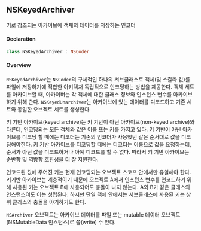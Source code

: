 ## NSKeyedArchiver

키로 참조되는 아카이브에 객체의 데이터를 저장하는 인코더

#### Declaration

```swift
class NSKeyedArchiver : NSCoder
```



#### Overview

`NSKeyedArchiver`는 `NSCoder`의 구체적인 하나의 서브클래스로 객체(및 스칼라 값)를 파일에 저장하기에 적합한 아키텍처 독립적으로 인코딩하는 방법을 제공한다. 객체 세트를 아카이브할 때, 아카이버는 각 객체에 대한 클래스 정보와 인스턴스 변수를 아카이브하기 위해 쓴다. `NSKeyedUnarchiver`는 아카이브에 있는 데이터를 디코드하고 기존 세트와 동일한 오브젝트 세트를 생성한다.

키 기반 아카이브(keyed archive)는 키 기반이 아닌 아카이브(non-keyed archive)와 다른데, 인코딩되는 모든 객체와 값은 이름 또는 키를 가지고 있다. 키 기반이 아닌 아카이브를 디코딩 할 때에는 디코더는 기존의 인코더가 사용했던 같은 순서대로 값을 디코딩해야한다. 키 기반 아카이브를 디코딩할 때에는 디코더는 이름으로 값을 요청하는데, 순서가 아닌 값을 디코드하거나 아예 디코드를 할 수 없다. 따라서 키 기반 아카이브는 순반향 및 역방향 호환성을 더 잘 지원한다.

인코드된 값에 주어진 키는 현재 인코딩되는 오브젝트 스코프 안에서만 유일해야 한다. 키기반 아카이브는 계층적이기 때문에 오브젝트 A에서 인스턴스 변수를 인코드하기 위해 사용된 키는 오브젝트 B에 사용되어도 충돌이 나지 않는다. A와 B가 같은 클래스의 인스턴스여도 이는 성립된다. 하지만 단일 객체 안에서는 서브클래스에 사용된 키는 상위 클래스와 충돌을 야기하기도 한다.

`NSArchiver` 오브젝트는 아카이브 데이터를 파일 또는 mutable 데이터 오브젝트(NSMutableData 인스턴스)로 쓸(write) 수 있다.

